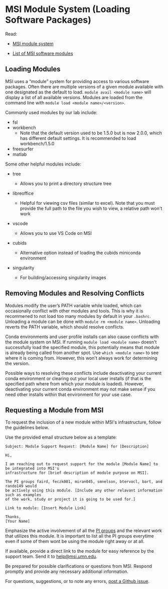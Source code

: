 # MSI Module System (Loading Software Packages)

Read: 

* [MSI module system](https://www.msi.umn.edu/support/faq/what-software-does-msi-offer-how-do-i-access-it)

* [List of MSI software modules](https://www.msi.umn.edu/software)

## Loading Modules

MSI uses a “module” system for providing access to various software packages. Often there are multiple versions of a given module available with one designated as the default to load.  `module avail <module name>` will display a list of all available versions. Modules are loaded from the command line with `module load <module name>/<version>`.

Commonly used modules by our lab include:

* fsl 
* workbench 
    - Note that the default version used to be 1.5.0 but is now 2.0.0, which has different default settings. It is recommended to load workbench/1.5.0
* freesurfer
* matlab

Some other helpful modules include:

* tree
    - Allows you to print a directory structure tree

* libreoffice
    - Helpful for viewing csv files (similar to excel). Note that you must provide the full path to the file you wish to view, a relative path won't work

* vscode
    - Allows you to use VS Code on MSI

* cubids
    - Alternative option instead of loading the cubids miniconda environment

* singularity
    - For building/accessing singularity images 

## Removing Modules and Resolving Conflicts 

Modules modify the user’s PATH variable while loaded, which can occasionally conflict with other modules and tools. This is why it is recommened to not load too many modules by default in your `.bashrc`. Unloading a module can be done with `module rm <module name>`. Unloading reverts the PATH variable, which should resolve conflicts. 

Conda environments and user profile installs can also cause conflicts with the module system on MSI. If running `module load <module name>` doesn't successfully load the specified module, this potentially means that module is already being called from another spot. Use `which <module name>` to see where it is coming from. However, this won't always work for determining the version. 

Possible ways to resolving these conflicts include deactivating your current conda environment or clearing out your local user installs (if that is the specified path where from which your module is loaded). However, deactivating your current conda environment may not make sense if you need other installs within that environment for your use case.  

## Requesting a Module from MSI

To request the inclusion of a new module within MSI's infrastructure, follow the guidelines below. 

Use the provided email structure below as a template:

```
Subject: Module Support Request: [Module Name] for [Description]

Hi,

I am reaching out to request support for the module [Module Name] to be integrated into MSI's 
infrastructure for [brief description of module purpose on MSI]. 

The PI groups faird, feczk001, miran045, smnelson, btervocl, bart, and rando149 would 
be actively using this module. [Include any other relavant information such as examples 
of the work, study or project it is going to be used for.]

Link to module: [Insert Module Link]

Thanks,
[Your Name]
```

Emphasize the active involvement of all the [PI groups](hcp.md#tier-1-storage) and the relevant work that utilizes this module. It is important to list all the PI groups everytime even if some of them wont be using the module right away or at all.

If available, provide a direct link to the module for easy reference by the support team.
Send it to help@msi.umn.edu.

Be prepared for possible clarifications or questions from MSI.
Respond promptly and provide any necessary additional information.


For questions, suggestions, or to note any errors, [post a Github issue](https://github.com/DCAN-Labs/cdni-brain/issues).
